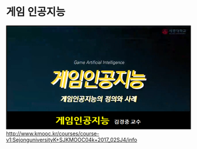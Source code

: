 # 게임 인공지능

![title.jpg](images/title.jpg)
http://www.kmooc.kr/courses/course-v1:SejonguniversityK+SJKMOOC04k+2017_02SJ4/info
